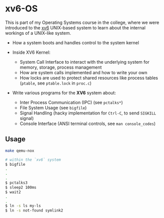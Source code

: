 # xv6-OS
This is part of my Operating Systems course in the college, where we were introduced to the [xv6](https://pdos.csail.mit.edu/6.828/2019/xv6.html) UNIX-based system to learn about the internal workings of a UNIX-like system.
- How a system boots and handles control to the system kernel
- Inside XV6 Kernel:
  - System Call Interface to interact with the underlying system for memory, storage, process management
  - How are system calls implemented and how to write your own
  - How locks are used to protect shared resources like process tables (`ptable`, see `ptable.lock` in `proc.c`)

- Write various programs for the **XV6** system about:
  - Inter Process Communication (IPC) (see `pctalks*`)
  - File System Usage (see `bigfile`)
  - Signal Handling (hacky implementation for `Ctrl-C`, to send `SIGKILL` signal)
  - Console Interface (ANSI terminal controls, see `man console_codes`)

## Usage
```bash
make qemu-nox

# within the `xv6` system
$ bigfile
.
.
.
$ pctalks3
$ sleep2 100ms
$ wait2
.
.
$ ln -s ls my-ls
$ ln -s not-found symlink2
```
